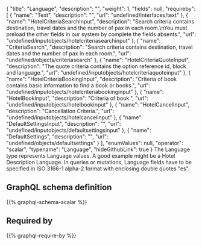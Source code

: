 {
  "title": "Language",
  "description": "",
  "weight": 1,
  "fields": null,
  "requireby": [
    {
      "name": "Text",
      "description": "",
      "url": "undefined/interfaces/text"
    },
    {
      "name": "HotelCriteriaSearchInput",
      "description": "Search criteria contains destination, travel dates and the number of pax in each room.\nYou must preload the other fields in our system by complete the fields absents.",
      "url": "undefined/inputobjects/hotelcriteriasearchinput"
    },
    {
      "name": "CriteriaSearch",
      "description": "Search criteria contains destination, travel dates and the number of pax in each room.",
      "url": "undefined/objects/criteriasearch"
    },
    {
      "name": "HotelCriteriaQuoteInput",
      "description": "The quote criteria contains the option reference id, block and language.",
      "url": "undefined/inputobjects/hotelcriteriaquoteinput"
    },
    {
      "name": "HotelCriteriaBookingInput",
      "description": "Criteria of book contains basic information to find a book or books.",
      "url": "undefined/inputobjects/hotelcriteriabookinginput"
    },
    {
      "name": "HotelBookInput",
      "description": "Criteria of book.",
      "url": "undefined/inputobjects/hotelbookinput"
    },
    {
      "name": "HotelCancelInput",
      "description": "Cancellation Criteria.",
      "url": "undefined/inputobjects/hotelcancelinput"
    },
    {
      "name": "DefaultSettingsInput",
      "description": "",
      "url": "undefined/inputobjects/defaultsettingsinput"
    },
    {
      "name": "DefaultSettings",
      "description": "",
      "url": "undefined/objects/defaultsettings"
    }
  ],
  "enumValues": null,
  "operator": "scalar",
  "typename": "Language",
  "hideGithubLink": true
}
The Language type represents Language values. A good example might be a Hotel Description Language.
In queries or mutations, Language fields have to be specified in ISO 3166-1 alpha-2 format with enclosing double quotes "es".
## GraphQL schema definition

{{% graphql-schema-scalar %}}

## Required by

{{% graphql-require-by %}}
